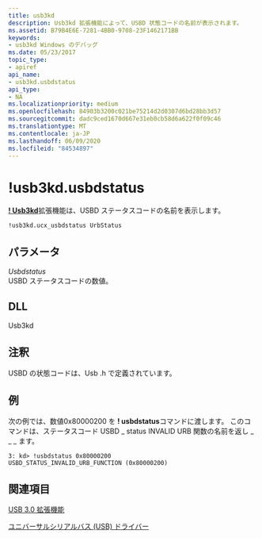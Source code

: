 ```yaml
---
title: usb3kd
description: Usb3kd 拡張機能によって、USBD 状態コードの名前が表示されます。
ms.assetid: B79B4E6E-7281-4BB0-9708-23F1462171BB
keywords:
- usb3kd Windows のデバッグ
ms.date: 05/23/2017
topic_type:
- apiref
api_name:
- usb3kd.usbdstatus
api_type:
- NA
ms.localizationpriority: medium
ms.openlocfilehash: 84903b3200c021be75214d2d0307d6bd28bb3d57
ms.sourcegitcommit: dadc9ced1670d667e31eb0cb58d6a622f0f09c46
ms.translationtype: MT
ms.contentlocale: ja-JP
ms.lasthandoff: 06/09/2020
ms.locfileid: "84534897"
---
```

# <a name="usb3kdusbdstatus"></a>!usb3kd.usbdstatus


[**! Usb3kd**](-usb3kd-device-info.md)拡張機能は、USBD ステータスコードの名前を表示します。

```dbgcmd
!usb3kd.ucx_usbdstatus UrbStatus
```

## <a name="span-idddk__devobj_dbgspanspan-idddk__devobj_dbgspanparameters"></a><span id="ddk__devobj_dbg"></span><span id="DDK__DEVOBJ_DBG"></span>パラメータ


<span id="_______UsbdStatus______"></span><span id="_______usbdstatus______"></span><span id="_______USBDSTATUS______"></span>*Usbdstatus*   
USBD ステータスコードの数値。

## <a name="span-iddllspanspan-iddllspandll"></a><span id="DLL"></span><span id="dll"></span>DLL


Usb3kd

<a name="remarks"></a>注釈
-------

USBD の状態コードは、Usb .h で定義されています。

<a name="examples"></a>例
--------

次の例では、数値0x80000200 を **! usbdstatus**コマンドに渡します。 このコマンドは、ステータスコード USBD \_ status INVALID URB 関数の名前を返し \_ \_ \_ ます。

```dbgcmd
3: kd> !usbdstatus 0x80000200
USBD_STATUS_INVALID_URB_FUNCTION (0x80000200)
```

## <a name="span-idsee_alsospansee-also"></a><span id="see_also"></span>関連項目


[USB 3.0 拡張機能](usb-3-extensions.md)

[ユニバーサルシリアルバス (USB) ドライバー](https://docs.microsoft.com/windows-hardware/drivers/usbcon/)

 

 






